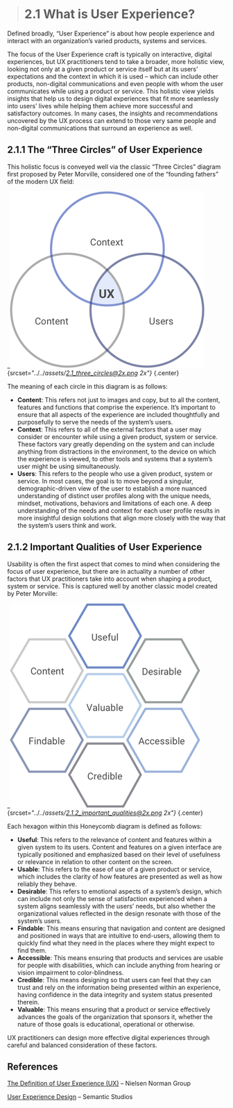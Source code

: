 > # 2.1 What is User Experience?

Defined broadly, “User Experience” is about how people experience and interact with an organization’s varied products, systems and services. 

The focus of the User Experience craft is typically on interactive, digital experiences, but UX practitioners tend to take a broader, more holistic view, looking not only at a given product or service itself but at its users’ expectations and the context in which it is used – which can include other products, non-digital communications and even people with whom the user communicates while using a product or service. This holistic view yields insights that help us to design digital experiences that fit more seamlessly into users’ lives while helping them achieve more successful and satisfactory outcomes. In many cases, the insights and recommendations uncovered by the UX process can extend to those very same people and non-digital communications that surround an experience as well.

## 2.1.1 The “Three Circles” of User Experience

This holistic focus is conveyed well via the classic “Three Circles” diagram first proposed by Peter Morville, considered one of the “founding fathers” of the modern UX field:


_![2.1-1](../_assets/2.1_three_circles.png){srcset="../../_assets/2.1_three_circles@2x.png 2x"}_
{.center}

The meaning of each circle in this diagram is as follows:

- **Content**: This refers not just to images and copy, but to all the content, features and functions that comprise the experience. It’s important to ensure that all aspects of the experience are included thoughtfully and purposefully to serve the needs of the system’s users.
- **Context**: This refers to all of the external factors that a user may consider or encounter while using a given product, system or service. These factors vary greatly depending on the system and can include anything from distractions in the environment, to the device on which the experience is viewed, to other tools and systems that a system’s user might be using simultaneously.
- **Users**: This refers to the people who use a given product, system or service. In most cases, the goal is to move beyond a singular, demographic-driven view of the user to establish a more nuanced understanding of distinct user profiles along with the unique needs, mindset, motivations, behaviors and limitations of each one.
A deep understanding of the needs and context for each user profile results in more insightful design solutions that align more closely with the way that the system’s users think and work.

## 2.1.2 Important Qualities of User Experience

Usability is often the first aspect that comes to mind when considering the focus of user experience, but there are in actuality a number of other factors that UX practitioners take into account when shaping a product, system or service. This is captured well by another classic model created by Peter Morville:
 
_![2.1-2 qualities](../_assets/2.1.2_important_qualities.png){srcset="../../_assets/2.1.2_important_qualities@2x.png 2x"}_
{.center}

Each hexagon within this Honeycomb diagram is defined as follows:

- **Useful**: This refers to the relevance of content and features within a given system to its users. Content and features on a given interface are typically positioned and emphasized based on their level of usefulness or relevance in relation to other content on the screen.
- **Usable**: This refers to the ease of use of a given product or service, which includes the clarity of how features are presented as well as how reliably they behave.
- **Desirable**: This refers to emotional aspects of a system’s design, which can include not only the sense of satisfaction experienced when a system aligns seamlessly with the users’ needs, but also whether the organizational values reflected in the design resonate with those of the system’s users.
- **Findable**: This means ensuring that navigation and content are designed and positioned in ways that are intuitive to end-users, allowing them to quickly find what they need in the places where they might expect to find them.
- **Accessible**: This means ensuring that products and services are usable for people with disabilities, which can include anything from hearing or vision impairment to color-blindness.
- **Credible**: This means designing so that users can feel that they can trust and rely on the information being presented within an experience, having confidence in the data integrity and system status presented therein. 
- **Valuable**: This means ensuring that a product or service effectively advances the goals of the organization that sponsors it, whether the nature of those goals is educational, operational or otherwise.

UX practitioners can design more effective digital experiences through careful and balanced consideration of these factors.

## References

[The Definition of User Experience (UX)](google.com) – Nielsen Norman Group

[User Experience Design](google.com) – Semantic Studios